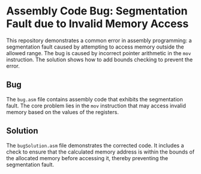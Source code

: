 # Assembly Code Bug: Segmentation Fault due to Invalid Memory Access

This repository demonstrates a common error in assembly programming: a segmentation fault caused by attempting to access memory outside the allowed range.  The bug is caused by incorrect pointer arithmetic in the `mov` instruction.  The solution shows how to add bounds checking to prevent the error.

## Bug

The `bug.asm` file contains assembly code that exhibits the segmentation fault. The core problem lies in the `mov` instruction that may access invalid memory based on the values of the registers.

## Solution

The `bugSolution.asm` file demonstrates the corrected code. It includes a check to ensure that the calculated memory address is within the bounds of the allocated memory before accessing it, thereby preventing the segmentation fault.